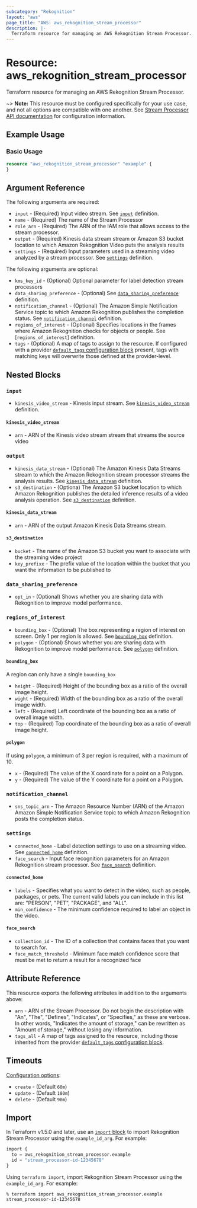```yaml
---
subcategory: "Rekognition"
layout: "aws"
page_title: "AWS: aws_rekognition_stream_processor"
description: |-
  Terraform resource for managing an AWS Rekognition Stream Processor.
---
```


# Resource: aws_rekognition_stream_processor

Terraform resource for managing an AWS Rekognition Stream Processor.

~> **Note:** This resource must be configured specifically for your use case, and not all options are compatible with one another. See [Stream Processor API documentation](https://docs.aws.amazon.com/rekognition/latest/APIReference/API_CreateStreamProcessor.html#rekognition-CreateStreamProcessor-request-Input) for configuration information.

## Example Usage

### Basic Usage

```terraform
resource "aws_rekognition_stream_processor" "example" {
}
```

## Argument Reference

The following arguments are required:

* `input` - (Required) Input video stream. See [`input`](#input) definition.
* `name` - (Required) The name of the Stream Processor
* `role_arn` - (Required) The ARN of the IAM role that allows access to the stream processor.
* `output` - (Required) Kinesis data stream stream or Amazon S3 bucket location to which Amazon Rekognition Video puts the analysis results
* `settings` - (Required) Input parameters used in a streaming video analyzed by a stream processor. See [`settings`](#settings) definition.

The following arguments are optional:

* `kms_key_id` - (Optional) Optional parameter for label detection stream processors
* `data_sharing_preference` - (Optional) See [`data_sharing_preference`](#data_sharing_preference) definition.
* `notification_channel` - (Optional) The Amazon Simple Notification Service topic to which Amazon Rekognition publishes the completion status. See [`notification_channel`](#notification_channel) definition.
* `regions_of_interest` - (Optional) Specifies locations in the frames where Amazon Rekognition checks for objects or people. See [`regions_of_interest`] definition.
* `tags` - (Optional) A map of tags to assign to the resource. If configured with a provider [`default_tags` configuration block](https://registry.terraform.io/providers/hashicorp/aws/latest/docs#default_tags-configuration-block) present, tags with matching keys will overwrite those defined at the provider-level.

## Nested Blocks

### `input`

* `kinesis_video_stream` - Kinesis input stream. See [`kinesis_video_stream`](#kinesis_video_stream) definition.

#### `kinesis_video_stream`

* `arn` - ARN of the Kinesis video stream stream that streams the source video

### `output`

* `kinesis_data_stream` - (Optional) The Amazon Kinesis Data Streams stream to which the Amazon Rekognition stream processor streams the analysis results. See [`kinesis_data_stream`](#kinesis_data_stream) definition.
* `s3_destination` - (Optiona) The Amazon S3 bucket location to which Amazon Rekognition publishes the detailed inference results of a video analysis operation. See [`s3_destination`](#s3_destination) definition.

#### `kinesis_data_stream`

* `arn` - ARN of the output Amazon Kinesis Data Streams stream.

#### `s3_destination`

* `bucket` - The name of the Amazon S3 bucket you want to associate with the streaming video project
* `key_prefixx` - The prefix value of the location within the bucket that you want the information to be published to

### `data_sharing_preference`

* `opt_in` - (Optional) Shows whether you are sharing data with Rekognition to improve model performance.

### `regions_of_interest`

* `bounding_box` - (Optional) The box representing a region of interest on screen. Only 1 per region is allowed. See [`bounding_box`](#bounding_box) definition.
* `polygon` - (Optional) Shows whether you are sharing data with Rekognition to improve model performance.  See [`polygon`](#polygon) definition.

#### `bounding_box`

A region can only have a single `bounding_box`

* `height` - (Required) Height of the bounding box as a ratio of the overall image height.
* `wight` - (Required) Width of the bounding box as a ratio of the overall image width.
* `left` - (Required) Left coordinate of the bounding box as a ratio of overall image width.
* `top` - (Required) Top coordinate of the bounding box as a ratio of overall image height.

#### `polygon`

If using `polygon`, a minimum of 3 per region is required, with a maximum of 10.

* `x` - (Required) The value of the X coordinate for a point on a Polygon.
* `y` - (Required) The value of the Y coordinate for a point on a Polygon.

### `notification_channel`

* `sns_topic_arn` - The Amazon Resource Number (ARN) of the Amazon Amazon Simple Notification Service topic to which Amazon Rekognition posts the completion status.

### `settings`

* `connected_home` - Label detection settings to use on a streaming video. See [`connected_home`](#connected_home) definition.
* `face_search` - Input face recognition parameters for an Amazon Rekognition stream processor. See [`face_search`](#face_search) definition.

#### `connected_home`

* `labels` - Specifies what you want to detect in the video, such as people, packages, or pets. The current valid labels you can include in this list are: "PERSON", "PET", "PACKAGE", and "ALL".
* `min_confidence` - The minimum confidence required to label an object in the video.

#### `face_search`

* `collection_id` - The ID of a collection that contains faces that you want to search for.
* `face_match_threshold` - Minimum face match confidence score that must be met to return a result for a recognized face

## Attribute Reference

This resource exports the following attributes in addition to the arguments above:

* `arn` - ARN of the Stream Processor. Do not begin the description with "An", "The", "Defines", "Indicates", or "Specifies," as these are verbose. In other words, "Indicates the amount of storage," can be rewritten as "Amount of storage," without losing any information.
* `tags_all` - A map of tags assigned to the resource, including those inherited from the provider [`default_tags` configuration block](https://registry.terraform.io/providers/hashicorp/aws/latest/docs#default_tags-configuration-block).

## Timeouts

[Configuration options](https://developer.hashicorp.com/terraform/language/resources/syntax#operation-timeouts):

* `create` - (Default `60m`)
* `update` - (Default `180m`)
* `delete` - (Default `90m`)

## Import

In Terraform v1.5.0 and later, use an [`import` block](https://developer.hashicorp.com/terraform/language/import) to import Rekognition Stream Processor using the `example_id_arg`. For example:

```terraform
import {
  to = aws_rekognition_stream_processor.example
  id = "stream_processor-id-12345678"
}
```

Using `terraform import`, import Rekognition Stream Processor using the `example_id_arg`. For example:

```console
% terraform import aws_rekognition_stream_processor.example stream_processor-id-12345678
```
